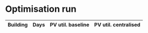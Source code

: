 # Optimisation run

| Building | Days | PV util. baseline | PV util. centralised |
|----------|------|-------------------|----------------------|
